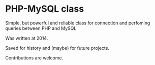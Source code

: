 # PHP-MySQL class
Simple, but powerful and reliable class for connection and perfoming queries between PHP and MySQL

Was written at 2014.

Saved for history and (maybe) for future projects.

Contributions are welcome. 


